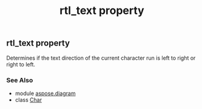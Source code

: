 ﻿---
title: rtl_text property
second_title: Aspose.Diagram for Python via .NET API References
description: 
type: docs
weight: 340
url: /python-net/aspose.diagram/char/rtl_text/
is_root: false
---

## rtl_text property


Determines if the text direction of the current character run is left to right or right to left.

### See Also
* module [aspose.diagram](../../)
* class [Char](/diagram/python-net/aspose.diagram/char)
